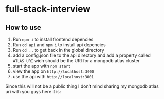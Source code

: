 # full-stack-interview

## How to use
1. Run `npm i` to install frontend depencies
2. Run `cd api` and `npm i` to install api depencies
3. Run `cd ..` to get back in the global directory
4. add a config.json file to the api directory and add a property called `ATLAS_URI` wich should be the URI for a mongodb atlas cluster
5. start the app with `npm start`
6. view the app on `http://localhost:3000`
7. use the api with `http://localhost:3001`

Since this will not be a public thing I don't mind sharing my mongodb atlas uri with you guys
here it is: <Retracted>
